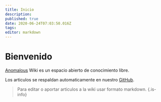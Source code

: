 ```yaml
---
title: Inicio
description: 
published: true
date: 2020-06-24T07:03:50.016Z
tags: 
editor: markdown
---
```


# Bienvenido
[Anomalous](https://anomalous.xyz) Wiki es un espacio abierto de conocimiento libre. 

Los articulos se respaldan automaticamente en nuestro [GitHub](https://github.com/anomalouscode).

> Para editar o aportar articulos a la wiki usar formato markdown. 
{.is-info}
